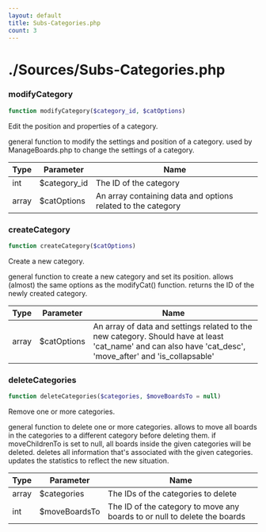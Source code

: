 ```yaml
---
layout: default
title: Subs-Categories.php
count: 3
---
```


# ./Sources/Subs-Categories.php

### modifyCategory

```php
function modifyCategory($category_id, $catOptions)
```
Edit the position and properties of a category.

general function to modify the settings and position of a category.
used by ManageBoards.php to change the settings of a category.

Type|Parameter|Name
---|---|---
int|$category_id|The ID of the category
array|$catOptions|An array containing data and options related to the category

### createCategory

```php
function createCategory($catOptions)
```
Create a new category.

general function to create a new category and set its position.
allows (almost) the same options as the modifyCat() function.
returns the ID of the newly created category.

Type|Parameter|Name
---|---|---
array|$catOptions|An array of data and settings related to the new category. Should have at least 'cat_name' and can also have 'cat_desc', 'move_after' and 'is_collapsable'

### deleteCategories

```php
function deleteCategories($categories, $moveBoardsTo = null)
```
Remove one or more categories.

general function to delete one or more categories.
allows to move all boards in the categories to a different category before deleting them.
if moveChildrenTo is set to null, all boards inside the given categories will be deleted.
deletes all information that's associated with the given categories.
updates the statistics to reflect the new situation.

Type|Parameter|Name
---|---|---
array|$categories|The IDs of the categories to delete
int|$moveBoardsTo|The ID of the category to move any boards to or null to delete the boards

